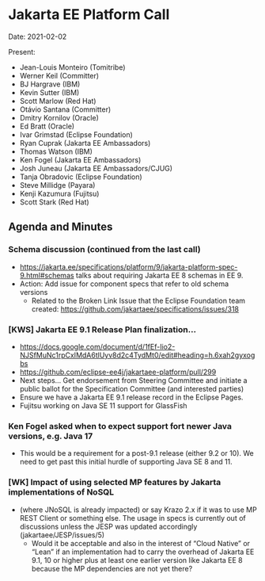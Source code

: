 # Jakarta EE Platform Call

Date: 2021-02-02

Present:

- Jean-Louis Monteiro (Tomitribe)
- Werner Keil (Committer)
- BJ Hargrave (IBM)
- Kevin Sutter (IBM)
- Scott Marlow (Red Hat)
- Otávio Santana (Committer)
- Dmitry Kornilov (Oracle)
- Ed Bratt (Oracle)
- Ivar Grimstad (Eclipse Foundation)
- Ryan Cuprak (Jakarta EE Ambassadors)
- Thomas Watson (IBM)
- Ken Fogel (Jakarta EE Ambassadors)
- Josh Juneau (Jakarta EE Ambassadors/CJUG)
- Tanja Obradovic (Eclipse Foundation)
- Steve Millidge (Payara)
- Kenji Kazumura (Fujitsu)
- Scott Stark (Red Hat)

## Agenda and Minutes

### Schema discussion (continued from the last call)

* https://jakarta.ee/specifications/platform/9/jakarta-platform-spec-9.html#schemas talks about requiring Jakarta EE 8 schemas in EE 9.
* Action: Add issue for component specs that refer to old schema versions
  * Related to the Broken Link Issue that the Eclipse Foundation team created:  https://github.com/jakartaee/specifications/issues/318 

### [KWS] Jakarta EE 9.1 Release Plan finalization…

* https://docs.google.com/document/d/1fEf-Iio2-NJSfMuNc1rpCxIMdA6tlUyv8d2c4TydMt0/edit#heading=h.6xah2gyxogbs 
* https://github.com/eclipse-ee4j/jakartaee-platform/pull/299 
* Next steps…  Get endorsement from Steering Committee and initiate a public ballot for the Specification Committee (and interested parties)
* Ensure we have a Jakarta EE 9.1 release record in the Eclipse Pages.
* Fujitsu working on Java SE 11 support for GlassFish

### Ken Fogel asked when to expect support fort newer Java versions, e.g. Java 17

* This would be a requirement for a post-9.1 release (either 9.2 or 10).  We need to get past this initial hurdle of supporting Java SE 8 and 11.

### [WK] Impact of using selected MP features by Jakarta implementations of NoSQL

* (where JNoSQL is already impacted) or say Krazo 2.x if it was to use MP REST Client or something else. The usage in specs is currently out of discussions unless the JESP was updated accordingly (jakartaee/JESP/issues/5)
  * Would it be acceptable and also in the interest of “Cloud Native” or “Lean” if an implementation had to carry the overhead of Jakarta EE 9.1, 10 or higher plus at least one earlier version like Jakarta EE 8 because the MP dependencies are not yet there?
